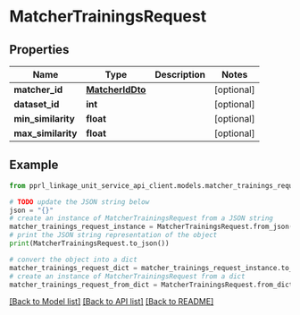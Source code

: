 # MatcherTrainingsRequest


## Properties

Name | Type | Description | Notes
------------ | ------------- | ------------- | -------------
**matcher_id** | [**MatcherIdDto**](MatcherIdDto.md) |  | [optional] 
**dataset_id** | **int** |  | [optional] 
**min_similarity** | **float** |  | [optional] 
**max_similarity** | **float** |  | [optional] 

## Example

```python
from pprl_linkage_unit_service_api_client.models.matcher_trainings_request import MatcherTrainingsRequest

# TODO update the JSON string below
json = "{}"
# create an instance of MatcherTrainingsRequest from a JSON string
matcher_trainings_request_instance = MatcherTrainingsRequest.from_json(json)
# print the JSON string representation of the object
print(MatcherTrainingsRequest.to_json())

# convert the object into a dict
matcher_trainings_request_dict = matcher_trainings_request_instance.to_dict()
# create an instance of MatcherTrainingsRequest from a dict
matcher_trainings_request_from_dict = MatcherTrainingsRequest.from_dict(matcher_trainings_request_dict)
```
[[Back to Model list]](../README.md#documentation-for-models) [[Back to API list]](../README.md#documentation-for-api-endpoints) [[Back to README]](../README.md)


